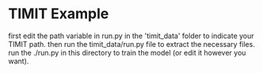 TIMIT Example
=========================================
first edit the path variable in run.py in the 'timit_data' folder to indicate your TIMIT path.
then run the timit_data/run.py file to extract the necessary files.
run the ./run.py in this directory to train the model (or edit it however you want).
